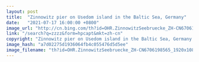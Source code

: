 ```yaml
---
layout: post
title:  "Zinnowitz pier on Usedom island in the Baltic Sea, Germany"
date:   "2021-07-17 16:00:00 +0800"
image_url: "http://cn.bing.com/th?id=OHR.ZinnowitzSeebruecke_ZH-CN6706198565_1920x1080.jpg&rf=LaDigue_1920x1080.jpg&pid=hp"
link: "/search?q=zzzz&form=hpcapt&mkt=zh-cn"
copyright: "Zinnowitz pier on Usedom island in the Baltic Sea, Germany (© Frank Günther/Getty Images)"
image_hash: "a7d02275d1936064fb4c055476d5d5ee"
image_filename: "th?id=OHR.ZinnowitzSeebruecke_ZH-CN6706198565_1920x1080.jpg&rf=LaDigue_1920x1080.jpg&pid=hp"
---
```

